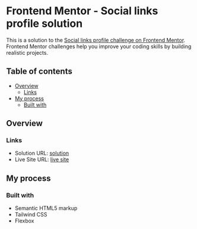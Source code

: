 # Frontend Mentor - Social links profile solution

This is a solution to the [Social links profile challenge on Frontend Mentor](https://www.frontendmentor.io/challenges/social-links-profile-UG32l9m6dQ). Frontend Mentor challenges help you improve your coding skills by building realistic projects. 

## Table of contents

- [Overview](#overview)
  - [Links](#links)
- [My process](#my-process)
  - [Built with](#built-with)

## Overview

### Links

- Solution URL: [solution](https://github.com/keltiek/frontendmentor/tree/main/social-links-profile)
- Live Site URL: [live site](https://keltiek.github.io/frontendmentor/social-links-profile/)

## My process

### Built with

- Semantic HTML5 markup
- Tailwind CSS
- Flexbox
